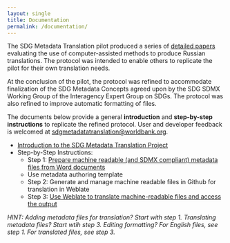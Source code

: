 ```yaml
---
layout: single
title: Documentation
permalink: /documentation/
---
```


The SDG Metadata Translation pilot produced a series of [detailed papers](https://worldbank.github.io/sdg-metadata/pilot/documentation/) evaluating the use of computer-assisted methods to produce Russian translations. The protocol was intended to enable others to replicate the pilot for their own translation needs. 

At the conclusion of the pilot, the protocol was refined to accommodate finalization of the SDG Metadata Concepts agreed upon by the SDG SDMX Working Group of the Interagency Expert Group on SDGs. The protocol was also refined to improve automatic formatting of files.

The documents below provide a general **introduction** and **step-by-step instructions** to replicate the refined protocol. User and developer feedback is welcomed at <sdgmetadatatranslation@worldbank.org>.

* [Introduction to the SDG Metadata Translation Project](https://docs.google.com/presentation/d/16W8f9ryGaTU8rfMls2eszonv3u1O173rpGHnPhmxT4E/edit)
* Step-by-Step Instructions:
  * Step 1: [Prepare machine readable (and SDMX compliant) metadata files from Word documents](https://docs.google.com/document/d/1A8VJ5mRfXJ2rrJd9-2z6vnRhRHFxDxAHWVpJ7fyyxIM/edit#)
   * Use metadata authoring template
  * Step 2: Generate and manage machine readable files in Github for translation in Weblate  
  * Step 3: [Use Weblate to translate machine-readable files and access the output](https://docs.google.com/document/d/1Msu8aOVTItkdFIhN6O0snmKRX1wrD7iaW818ssZncXA/edit#heading=h.gjdgxs)
  
 *HINT: Adding metadata files for translation? Start with step 1. Translating metadata files? Start wtih step 3.
        Editing formatting? For English files, see step 1. For translated files, see step 3.*


